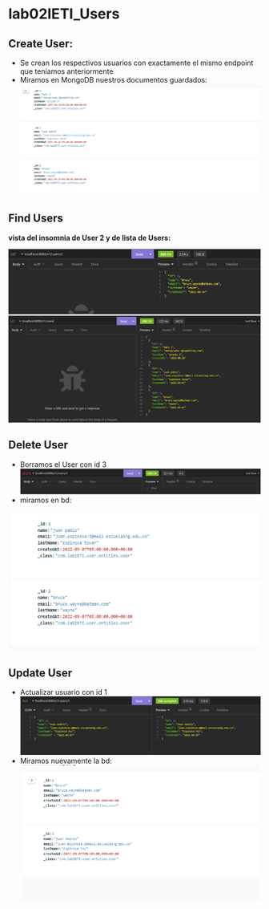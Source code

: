 # lab02IETI_Users

## Create User:
+ Se crean los respectivos usuarios con exactamente el mismo endpoint que teníamos anteriormente
+ Miramos en MongoDB nuestros documentos guardados:
![persistence](./img/persistence.png)

## Find Users
**vista del insomnia de User 2 y de lista de Users:**

![user2](./img/findUser.png)
![users](./img/findUsers.png)

## Delete User

+ Borramos el User con id 3
![delete](./img/delete.png)
+ miramos en bd:

![persistence2](./img/persistence2.png)

## Update User

+ Actualizar usuario con id 1
![update](./img/update.png)
+ Miramos nuevamente la bd:
![persistence3](./img/persistence3.png)


